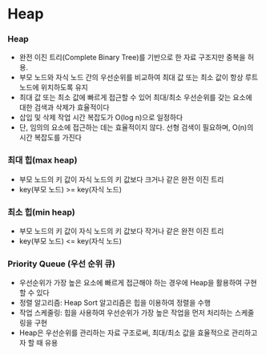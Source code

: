 # Heap

### Heap
- 완전 이진 트리(Complete Binary Tree)를 기반으로 한 자료 구조지만 중복을 허용.
- 부모 노드와 자식 노드 간의 우선순위를 비교하여 최대 값 또는 최소 값이 항상 루트 노드에 위치하도록 유지
- 최대 값 또는 최소 값에 빠르게 접근할 수 있어 최대/최소 우선순위를 갖는 요소에 대한 검색과 삭제가 효율적이다
- 삽입 및 삭제 작업 시간 복잡도가 O(log n)으로 일정하다
- 단, 임의의 요소에 접근하는 데는 효율적이지 않다. 선형 검색이 필요하며, O(n)의 시간 복잡도를 가진다

### 최대 힙(max heap)
- 부모 노드의 키 값이 자식 노드의 키 값보다 크거나 같은 완전 이진 트리
- key(부모 노드) >= key(자식 노드)
### 최소 힙(min heap)
- 부모 노드의 키 값이 자식 노드의 키 값보다 작거나 같은 완전 이진 트리
- key(부모 노드) <= key(자식 노드)


### Priority Queue (우선 순위 큐)
- 우선순위가 가장 높은 요소에 빠르게 접근해야 하는 경우에 Heap을 활용하여 구현할 수 있다
- 정렬 알고리즘: Heap Sort 알고리즘은 힙을 이용하여 정렬을 수행
- 작업 스케줄링: 힙을 사용하여 우선순위가 가장 높은 작업을 먼저 처리하는 스케줄링을 구현
- Heap은 우선순위를 관리하는 자료 구조로써, 최대/최소 값을 효율적으로 관리하고자 할 때 유용